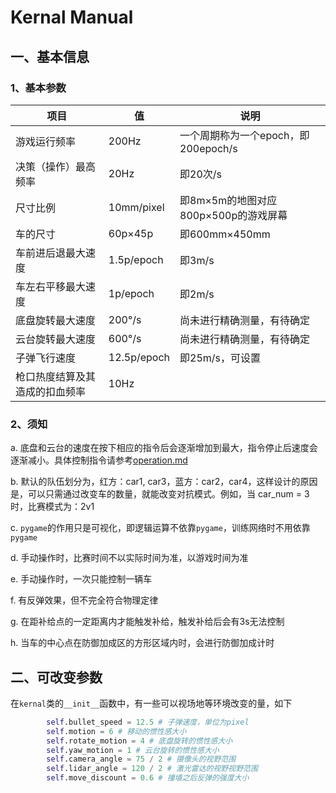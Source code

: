 # Kernal Manual

## 一、基本信息

### 1、基本参数

|项目|值|说明|
|-|-|-|
|游戏运行频率|200Hz|一个周期称为一个epoch，即200epoch/s|
|决策（操作）最高频率|20Hz|即20次/s|
|尺寸比例|10mm/pixel|即8m×5m的地图对应800p×500p的游戏屏幕|
|车的尺寸|60p×45p|即600mm×450mm|
|车前进后退最大速度|1.5p/epoch|即3m/s|
|车左右平移最大速度|1p/epoch|即2m/s|
|底盘旋转最大速度|200°/s|尚未进行精确测量，有待确定|
|云台旋转最大速度|600°/s|尚未进行精确测量，有待确定|
|子弹飞行速度|12.5p/epoch|即25m/s，可设置|
|枪口热度结算及其造成的扣血频率|10Hz||

### 2、须知

a. 底盘和云台的速度在按下相应的指令后会逐渐增加到最大，指令停止后速度会逐渐减小。具体控制指令请参考[operation.md](./operation.md)

b. 默认的队伍划分为，红方：car1, car3，蓝方：car2，car4，这样设计的原因是，可以只需通过改变车的数量，就能改变对抗模式。例如，当 car_num = 3 时，比赛模式为：2v1

c. `pygame`的作用只是可视化，即逻辑运算不依靠`pygame`，训练网络时不用依靠`pygame`

d. 手动操作时，比赛时间不以实际时间为准，以游戏时间为准

e. 手动操作时，一次只能控制一辆车

f. 有反弹效果，但不完全符合物理定律

g. 在距补给点的一定距离内才能触发补给，触发补给后会有3s无法控制

h. 当车的中心点在防御加成区的方形区域内时，会进行防御加成计时

## 二、可改变参数

在`kernal`类的`__init__`函数中，有一些可以视场地等环境改变的量，如下

```python
        self.bullet_speed = 12.5 # 子弹速度，单位为pixel
        self.motion = 6 # 移动的惯性感大小
        self.rotate_motion = 4 # 底盘旋转的惯性感大小
        self.yaw_motion = 1 # 云台旋转的惯性感大小
        self.camera_angle = 75 / 2 # 摄像头的视野范围
        self.lidar_angle = 120 / 2 # 激光雷达的视野视野范围
        self.move_discount = 0.6 # 撞墙之后反弹的强度大小
```
